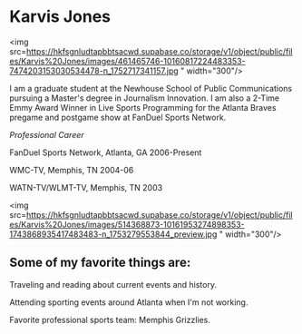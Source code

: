 <!DOCTYPE html>
<html lang="en">
<head>
  <meta charset="UTF-8">
  <meta name="viewport" content="width=device-width, initial-scale=1.0">
  <title>My Project</title>
  <link rel="stylesheet" href="style.css" />

</head>
<body>
  <h1>Karvis Jones</h1>

  
  <img src=https://hkfsgnludtapbbtsacwd.supabase.co/storage/v1/object/public/files/Karvis%20Jones/images/461465746-10160817224483353-7474203153030534478-n_1752717341157.jpg
    " width="300"/>

  <p>I am a graduate student at the Newhouse School of Public Communications pursuing a Master's degree in Journalism Innovation. I am also a 2-Time Emmy Award Winner in Live Sports Programming for the Atlanta Braves pregame and postgame show at FanDuel Sports Network.</p>

  <i> Professional Career</i>

<p></p>FanDuel Sports Network, Atlanta, GA 2006-Present
<p></p>WMC-TV, Memphis, TN 2004-06
<p></p>WATN-TV/WLMT-TV, Memphis, TN 2003

 
  
</head>
<body>

  <img src=https://hkfsgnludtapbbtsacwd.supabase.co/storage/v1/object/public/files/Karvis%20Jones/images/514368873-10161953274898353-1743868935417483483-n_1753279553844_preview.jpg
    " width="300"/>
  
  <h2>Some of my favorite things are:</h2>
  
  <p></p> Traveling and reading about current events and history.
<p></p> Attending sporting events around Atlanta when I'm not working. 
<p></p> Favorite professional sports team: Memphis Grizzlies.
